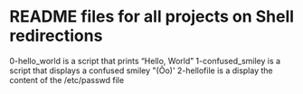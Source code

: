 # README files for all projects on Shell redirections

0-hello_world is a script that prints “Hello, World”
1-confused_smiley is  a script that displays a confused smiley "(Ôo)'
2-hellofile is a display the content of the /etc/passwd file

